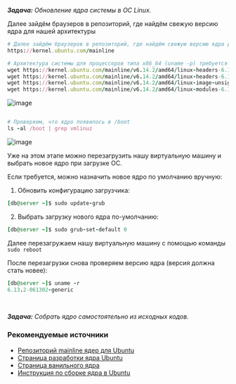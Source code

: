 _**Задача:** Обновление ядра системы в ОС Linux._

Далее зайдём браузеров в репозиторий, где найдём свежую версию ядра для нашей архитектуры 

```ruby
# Далее зайдём браузеров в репозиторий, где найдём свежую версию ядра для нашей архитектуры
https://kernel.ubuntu.com/mainline

# Архитектура системы для процессоров типа x86_64 (uname -p) требуется amd64. Находим актуальную ссылку и качаем пакеты на виртуальную машину
wget https://kernel.ubuntu.com/mainline/v6.14.2/amd64/linux-headers-6.14.2-061402-generic_6.14.2-061402.202504101348_amd64.deb
wget https://kernel.ubuntu.com/mainline/v6.14.2/amd64/linux-headers-6.14.2-061402_6.14.2-061402.202504101348_all.deb
wget https://kernel.ubuntu.com/mainline/v6.14.2/amd64/linux-image-unsigned-6.14.2-061402-generic_6.14.2-061402.202504101348_amd64.deb
wget https://kernel.ubuntu.com/mainline/v6.14.2/amd64/linux-modules-6.14.2-061402-generic_6.14.2-061402.202504101348_amd64.deb
```

![image](https://github.com/user-attachments/assets/ec0fe0e3-2151-46f2-97da-cf4fa193531a)


```ruby

# Проверяем, что ядро появилось в /boot
ls -al /boot | grep vmlinuz
```

![image](https://github.com/user-attachments/assets/e9b7b548-cd42-4ddf-81b0-4e3aab062129)


Уже на этом этапе можно перезагрузить нашу виртуальную машину и выбрать новое ядро при загрузке ОС. 

Если требуется, можно назначить новое ядро по умолчанию вручную:

1) Обновить конфигурацию загрузчика:

```ruby
[db@server ~]$ sudo update-grub
```

2) Выбрать загрузку нового ядра по-умолчанию:

```ruby
[db@server ~]$ sudo grub-set-default 0
```

Далее перезагружаем нашу виртуальную машину с помощью команды `sudo reboot`

После перезагрузки снова проверяем версию ядра (версия должна стать новее):

```ruby
[db@server ~]$ uname -r 
6.13.2-061302-generic
```


<br>

_**Задача:** Собрать ядро самостоятельно из исходных кодов._


### Рекомендуемые источники

- [Репозиторий mainline ядер для Ubuntu](https://kernel.ubuntu.com/mainline/)
- [Страница разработки ядра Ubuntu](https://kernel.ubuntu.com/) 
- [Страница ванильного ядра](https://kernel.org/)
- [Инструкция по сборке ядра в Ubuntu](https://wiki.ubuntu.com/Kernel/BuildYourOwnKernel)
